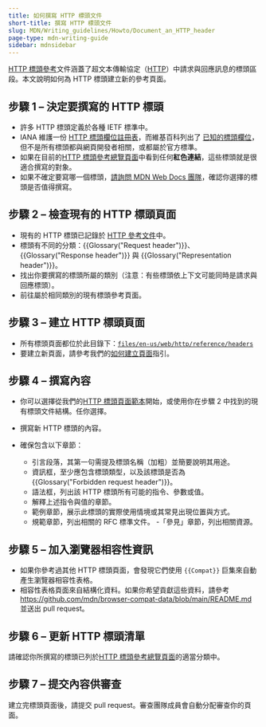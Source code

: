```yaml
---
title: 如何撰寫 HTTP 標頭文件
short-title: 撰寫 HTTP 標頭文件
slug: MDN/Writing_guidelines/Howto/Document_an_HTTP_header
page-type: mdn-writing-guide
sidebar: mdnsidebar
---
```


[HTTP 標頭參考](/zh-TW/docs/Web/HTTP/Reference/Headers)文件涵蓋了超文本傳輸協定（[HTTP](/zh-TW/docs/Web/HTTP)）中請求與回應訊息的標頭區段。本文說明如何為 HTTP 標頭建立新的參考頁面。

## 步驟 1 – 決定要撰寫的 HTTP 標頭

- 許多 HTTP 標頭定義於各種 IETF 標準中。
- IANA 維護一份 [HTTP 標頭欄位註冊表](https://www.iana.org/assignments/http-fields/http-fields.xhtml)，而維基百科列出了 [已知的標頭欄位](https://en.wikipedia.org/wiki/List_of_HTTP_header_fields)，但不是所有標頭都與網頁開發者相關，或都屬於官方標準。
- 如果在目前的[HTTP 標頭參考總覽頁面](/zh-TW/docs/Web/HTTP/Reference/Headers)中看到任何**紅色連結**，這些標頭就是很適合撰寫的對象。
- 如果不確定要寫哪一個標頭，[請詢問 MDN Web Docs 團隊](/zh-TW/docs/MDN/Community/Communication_channels)，確認你選擇的標頭是否值得撰寫。

## 步驟 2 – 檢查現有的 HTTP 標頭頁面

- 現有的 HTTP 標頭已記錄於 [HTTP 參考文件](/zh-TW/docs/Web/HTTP/Reference/Headers)中。
- 標頭有不同的分類：{{Glossary("Request header")}}、{{Glossary("Response header")}} 與 {{Glossary("Representation header")}}。
- 找出你要撰寫的標頭所屬的類別（注意：有些標頭依上下文可能同時是請求與回應標頭）。
- 前往屬於相同類別的現有標頭參考頁面。

## 步驟 3 – 建立 HTTP 標頭頁面

- 所有標頭頁面都位於此目錄下：[`files/en-us/web/http/reference/headers`](https://github.com/mdn/content/tree/main/files/en-us/web/http/reference/headers)
- 要建立新頁面，請參考我們的[如何建立頁面](/zh-TW/docs/MDN/Writing_guidelines/Howto/Creating_moving_deleting)指引。

## 步驟 4 – 撰寫內容

- 你可以選擇從我們的[HTTP 標頭頁面範本](/zh-TW/docs/MDN/Writing_guidelines/Page_structures/Page_types#http_header_reference_page)開始，或使用你在步驟 2 中找到的現有標頭文件結構。任你選擇。
- 撰寫新 HTTP 標頭的內容。
- 確保包含以下章節：

  - 引言段落，其第一句需提及標頭名稱（加粗）並簡要說明其用途。
  - 資訊框，至少應包含標頭類型，以及該標頭是否為 {{Glossary("Forbidden request header")}}。
  - 語法框，列出該 HTTP 標頭所有可能的指令、參數或值。
  - 解釋上述指令與值的章節。
  - 範例章節，展示此標頭的實際使用情境或其常見出現位置與方式。
  - 規範章節，列出相關的 RFC 標準文件。
  -「參見」章節，列出相關資源。

## 步驟 5 – 加入瀏覽器相容性資訊

- 如果你參考過其他 HTTP 標頭頁面，會發現它們使用 `{{Compat}}` 巨集來自動產生瀏覽器相容性表格。
- 相容性表格頁面來自結構化資料。如果你希望貢獻這些資料，請參考 <https://github.com/mdn/browser-compat-data/blob/main/README.md> 並送出 pull request。

## 步驟 6 – 更新 HTTP 標頭清單

請確認你所撰寫的標頭已列於[HTTP 標頭參考總覽頁面](/zh-TW/docs/Web/HTTP/Reference/Headers)的適當分類中。

## 步驟 7 – 提交內容供審查

建立完標頭頁面後，請提交 pull request。審查團隊成員會自動分配審查你的頁面。
